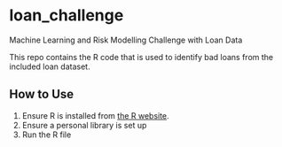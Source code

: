 # loan_challenge
Machine Learning and Risk Modelling Challenge with Loan Data

This repo contains the R code that is used to identify bad loans from the included loan dataset.

## How to Use

1. Ensure R is installed from [the R website](https://cran.r-project.org/).
2. Ensure a personal library is set up
3. Run the R file


